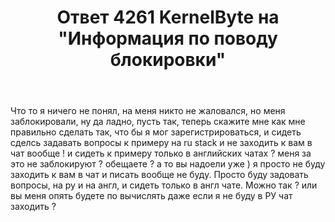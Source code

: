 ﻿---
title: "Ответ 4261 KernelByte на \"Информация по поводу блокировки\""
se.owner.user_id: 230172
se.owner.display_name: "KernelByte"
se.owner.link: "https://ru.meta.stackoverflow.com/users/230172/kernelbyte"
se.answer_id: 4261
se.question_id: 4228
se.is_accepted: false
---

Что то я ничего не понял, на меня никто не жаловался, но меня заблокировали, ну да ладно, пусть так, теперь скажите мне как мне правильно сделать так, что бы я мог зарегистрироваться, и сидеть сделсь задавать вопросы к примеру на ru stack и не заходить к вам в чат вообще ! и сидеть к примеру только в английских чатах ? меня за это не заблокируют ? обещаете ? а то вы надоели уже ) я просто не буду заходить к вам в чат и писать вообще не буду. Просто буду задовать вопросы, на ру и на англ, и сидеть только в англ чате. Можно так ? или вы меня опять будете по вычислять даже если я не буду в РУ чат заходить ?
